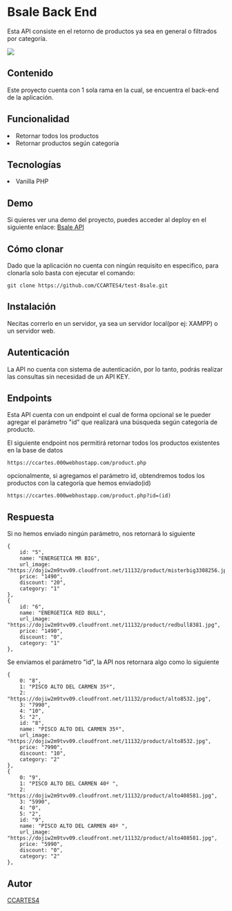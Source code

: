# Bsale Back End

Esta API consiste en el retorno de productos ya sea en general o filtrados por categoría.

<img src="./docs/preview.png">

## Contenido  
Este proyecto cuenta con 1 sola rama en la cual, se encuentra el back-end de la aplicación.  

## Funcionalidad

<li> Retornar todos los productos
<li> Retornar productos según categoría

## Tecnologías

<li> Vanilla PHP

## Demo

Si quieres ver una demo del proyecto, puedes acceder al deploy en el siguiente enlace: <a href="https://ccartes.000webhostapp.com/product.php/">Bsale API </a>

## Cómo clonar

Dado que la aplicación no cuenta con ningún requisito en especifico, para clonarla solo basta con ejecutar el comando: 
~~~ 
git clone https://github.com/CCARTES4/test-Bsale.git
~~~

## Instalación 

Necitas correrlo en un servidor, ya sea un servidor local(por ej: XAMPP) o un servidor web.

## Autenticación 

La API no cuenta con sistema de autenticación, por lo tanto, podrás realizar las consultas sin necesidad de un API KEY.

## Endpoints 

Esta API cuenta con un endpoint el cual de forma opcional se le pueder agregar el parámetro "id" que realizará una búsqueda según categoría de producto.

El siguiente endpoint nos permitirá retornar todos los productos existentes en la base de datos
~~~ 
https://ccartes.000webhostapp.com/product.php
~~~

opcionalmente, si agregamos el parámetro id, obtendremos todos los productos con la categoría que hemos enviado(id)
~~~ 
https://ccartes.000webhostapp.com/product.php?id=(id)
~~~

## Respuesta

Si no hemos enviado ningún parámetro, nos retornará lo siguiente

~~~ 
{
    id: "5",
    name: "ENERGETICA MR BIG",
    url_image: "https://dojiw2m9tvv09.cloudfront.net/11132/product/misterbig3308256.jpg",
    price: "1490",
    discount: "20",
    category: "1"
},
{
    id: "6",
    name: "ENERGETICA RED BULL",
    url_image: "https://dojiw2m9tvv09.cloudfront.net/11132/product/redbull8381.jpg",
    price: "1490",
    discount: "0",
    category: "1"
},
~~~

Se enviamos el parámetro "id", la API nos retornara algo como lo siguiente

~~~ 
{
    0: "8",
    1: "PISCO ALTO DEL CARMEN 35º",
    2: "https://dojiw2m9tvv09.cloudfront.net/11132/product/alto8532.jpg",
    3: "7990",
    4: "10",
    5: "2",
    id: "8",
    name: "PISCO ALTO DEL CARMEN 35º",
    url_image: "https://dojiw2m9tvv09.cloudfront.net/11132/product/alto8532.jpg",
    price: "7990",
    discount: "10",
    category: "2"
},
{
    0: "9",
    1: "PISCO ALTO DEL CARMEN 40º ",
    2: "https://dojiw2m9tvv09.cloudfront.net/11132/product/alto408581.jpg",
    3: "5990",
    4: "0",
    5: "2",
    id: "9",
    name: "PISCO ALTO DEL CARMEN 40º ",
    url_image: "https://dojiw2m9tvv09.cloudfront.net/11132/product/alto408581.jpg",
    price: "5990",
    discount: "0",
    category: "2"
},
~~~

## Autor

<a href="https://github.com/CCARTES4"> CCARTES4</a>
